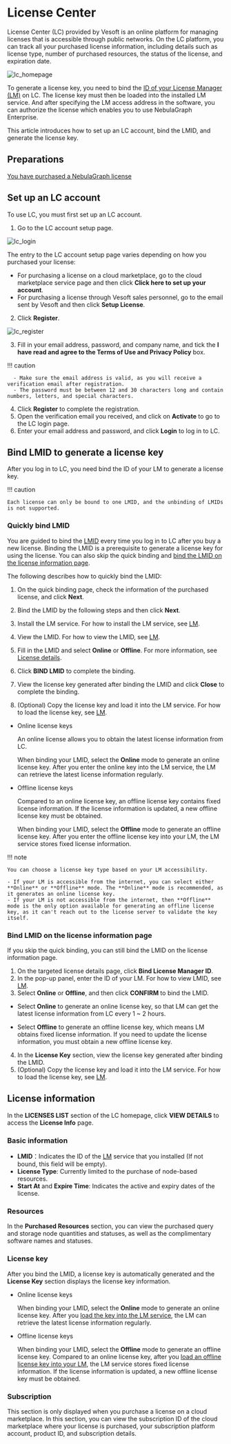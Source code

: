 # License Center

License Center (LC) provided by Vesoft is an online platform for managing licenses that is accessible through public networks. On the LC platform, you can track all your purchased license information, including details such as license type, number of purchased resources, the status of the license, and expiration date. 

![lc_homepage](https://docs-cdn.nebula-graph.com.cn/figures/LChome_2023-06-16_17-40-58.png)

To generate a license key, you need to bind the [ID of your License Manager (LM)](#bind-lmid) on LC. The license key must then be loaded into the installed LM service. And after specifying the LM access address in the software, you can authorize the license which enables you to use NebulaGraph Enterprise.

This article introduces how to set up an LC account, bind the LMID, and generate the license key.

## Preparations

[You have purchased a NebulaGraph license](../3.purchase-license.md)

## Set up an LC account

To use LC, you must first set up an LC account. 

1. Go to the LC account setup page.

  ![lc_login](https://docs-cdn.nebula-graph.com.cn/figures/LClogin_2023-06-16_15-05-01.png)
  
  The entry to the LC account setup page varies depending on how you purchased your license:

  - For purchasing a license on a cloud marketplace, go to the cloud marketplace service page and then click **Click here to set up your account**. 
  - For purchasing a license through Vesoft sales personnel, go to the email sent by Vesoft and then click **Setup License**.

2. Click **Register**.
  
  ![lc_register](https://docs-cdn.nebula-graph.com.cn/figures/LCregister_2023-06-16_15-06-40.png)
   
3. Fill in your email address, password, and company name, and tick the **I have read and agree to the Terms of Use and Privacy Policy** box.
   
  !!! caution

      - Make sure the email address is valid, as you will receive a verification email after registration.
      - The password must be between 12 and 30 characters long and contain numbers, letters, and special characters.
  
4. Click **Register** to complete the registration.
5. Open the verification email you received, and click on **Activate** to go to the LC login page.
6. Enter your email address and password, and click **Login** to log in to LC.


## Bind LMID to generate a license key

After you log in to LC, you need bind the ID of your LM to generate a license key. 

!!! caution

    Each license can only be bound to one LMID, and the unbinding of LMIDs is not supported.

### Quickly bind LMID

You are guided to bind the [LMID](3.license-manager.md#view-license-information) every time you log in to LC after you buy a new license. Binding the LMID is a prerequisite to generate a license key for using the license. You can also skip the quick binding and [bind the LMID on the license information page](#bind-lmid-on-the-license-information-page).

The following describes how to quickly bind the LMID:

1. On the quick binding page, check the information of the purchased license, and click **Next**.
   
2. Bind the LMID by the following steps and then click **Next**.
  1. Install the LM service. For how to install the LM service, see [LM](3.license-manager.md#install-and-start-lm).
  2. View the LMID. For how to view the LMID, see [LM](3.license-manager.md#view-license-information).
  3. Fill in the LMID and select **Online** or **Offline**. For more information, see [License details](#license-key).
  4. Click **BIND LMID** to complete the binding.

3. View the license key generated after binding the LMID and click **Close** to complete the binding.

4. (Optional) Copy the license key and load it into the LM service. For how to load the license key, see [LM](3.license-manager.md#load-a-license-key).

- Online license keys
  
  An online license allows you to obtain the latest license information from LC. 

  When binding your LMID, select the **Online** mode to generate an online license key. After you enter the online key into the LM service, the LM can retrieve the latest license information regularly.

- Offline license keys
  
  Compared to an online license key, an offline license key contains fixed license information. If the license information is updated, a new offline license key must be obtained.

  When binding your LMID, select the **Offline** mode to generate an offline license key. After you enter the offline license key into your LM, the LM service stores fixed license information. 

!!! note 

    You can choose a license key type based on your LM accessibility. 

    - If your LM is accessible from the internet, you can select either **Online** or **Offline** mode. The **Online** mode is recommended, as it generates an online license key.
    - If your LM is not accessible from the internet, then **Offline** mode is the only option available for generating an offline license key, as it can't reach out to the license server to validate the key itself.

### Bind LMID on the license information page

If you skip the quick binding, you can still bind the LMID on the license information page.

1. On the targeted license details page, click **Bind License Manager ID**.
2. In the pop-up panel, enter the ID of your LM. For how to view LMID, see [LM](3.license-manager.md).
3. Select **Online** or **Offline**, and then click **CONFIRM** to bind the LMID.
   
  - Select **Online** to generate an online license key, so that LM can get the latest license information from LC every 1 ~ 2 hours.
  
  - Select **Offline** to generate an offline license key, which means LM obtains fixed license information. If you need to update the license information, you must obtain a new offline license key.

4. In the **License Key** section, view the license key generated after binding the LMID.
5. (Optional) Copy the license key and load it into the LM service. For how to load the license key, see [LM](3.license-manager.md#load-a-license-key).


## License information

In the **LICENSES LIST** section of the LC homepage, click **VIEW DETAILS** to access the **License Info** page. 

### Basic information

- **LMID**：Indicates the ID of the [LM](3.license-manager.md) service that you installed (If not bound, this field will be empty).
- **License Type**: Currently limited to the purchase of node-based resources.
- **Start At** and **Expire Time**: Indicates the active and expiry dates of the license.

### Resources

In the **Purchased Resources** section, you can view the purchased query and storage node quantities and statuses, as well as the complimentary software names and statuses.

### License key

After you bind the LMID, a license key is automatically generated and the **License Key** section displays the license key information.

- Online license keys

  When binding your LMID, select the **Online** mode to generate an online license key. After you [load the key into the LM service](3.license-manager.md#load-a-license-key), the LM can retrieve the latest license information regularly.

- Offline license keys

  When binding your LMID, select the **Offline** mode to generate an offline license key. Compared to an online license key, after you [load an offline license key into your LM](3.license-manager.md#load-a-license-key), the LM service stores fixed license information. If the license information is updated, a new offline license key must be obtained.


### Subscription

This section is only displayed when you purchase a license on a cloud marketplace. In this section, you can view the subscription ID of the cloud marketplace where your license is purchased, your subscription platform account, product ID, and subscription details.








